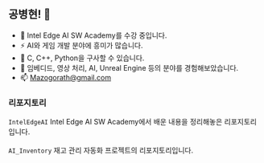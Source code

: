 ## 공병현! 👋

- 🔭 Intel Edge AI SW Academy를 수강 중입니다.
- ⚡ AI와 게임 개발 분야에 흥미가 많습니다.
- 💬 C, C++, Python을 구사할 수 있습니다.
- 🌱 임베디드, 영상 처리, AI, Unreal Engine 등의 분야를 경험해보았습니다.
- 📫 Mazogorath@gmail.com

### 리포지토리
`IntelEdgeAI`
Intel Edge AI SW Academy에서 배운 내용을 정리해놓은 리포지토리입니다.<br><br>
`AI_Inventory`
재고 관리 자동화 프로젝트의 리포지토리입니다.<br>

